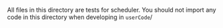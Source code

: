 All files in this directory are tests for scheduler. You should not import any code in this directory when developing in `userCode`/
